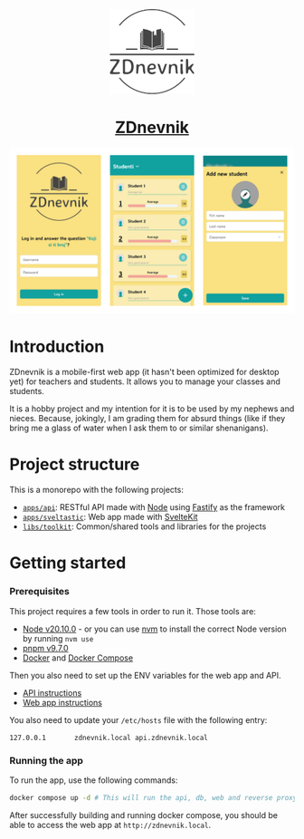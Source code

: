 <p align="center">
  <a href="https://zdnevnik.com/">
    <img alt="zdnevnik logo" height="150" src="./.github/resources/zdnevnik_logo.png">
    <h1 align="center">ZDnevnik</h1>
  </a>
</p>

<p align="center">
  <img alt="zdnevnik app preview" src="./.github/resources/app_preview.png" style="object-fit: contain; max-height: 350px">
</p>

# Introduction

ZDnevnik is a mobile-first web app (it hasn't been optimized for desktop yet) for teachers and students. It allows you to manage your classes and students.

It is a hobby project and my intention for it is to be used by my nephews and nieces. Because, jokingly, I am grading them for absurd things (like if they bring me a glass of water when I ask them to or similar shenanigans).

# Project structure

This is a monorepo with the following projects:

- [`apps/api`](./apps/api/README.md): RESTful API made with [Node](https://nodejs.org/en) using [Fastify](https://fastify.dev/) as the framework
- [`apps/sveltastic`](./apps/sveltastic/README.md): Web app made with [SvelteKit](https://kit.svelte.dev/)
- [`libs/toolkit`](./libs/toolkit/README.md): Common/shared tools and libraries for the projects

# Getting started

### Prerequisites

This project requires a few tools in order to run it. Those tools are:

- [Node v20.10.0](https://nodejs.org) - or you can use [nvm](https://github.com/nvm-sh/nvm) to install the correct Node version by running `nvm use`
- [pnpm v9.7.0](https://pnpm.io/)
- [Docker](https://www.docker.com) and [Docker Compose](https://docs.docker.com/compose/install/)

Then you also need to set up the ENV variables for the web app and API.

- [API instructions](./apps/api/README.md#environment-variables)
- [Web app instructions](./apps/sveltastic/README.md#environment-variables)

You also need to update your `/etc/hosts` file with the following entry:

```
127.0.0.1       zdnevnik.local api.zdnevnik.local
```

### Running the app

To run the app, use the following commands:

```sh
docker compose up -d # This will run the api, db, web and reverse proxy services
```

After successfully building and running docker compose, you should be able to access the web app at `http://zdnevnik.local`.
